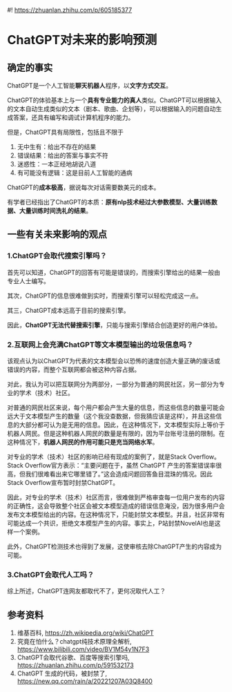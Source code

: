 #! https://zhuanlan.zhihu.com/p/605185377
# ChatGPT对未来的影响预测

## 确定的事实

ChatGPT是一个人工智能**聊天机器人**程序，以**文字方式交互**。

ChatGPT的体验基本上与一个**具有专业能力的真人**类似。ChatGPT可以根据输入的文本自动生成类似的文本（剧本、歌曲、企划等），可以根据输入的问题自动生成答案，还具有编写和调试计算机程序的能力。

但是，ChatGPT具有局限性，包括且不限于
1. 无中生有：给出不存在的结果
2. 错误结果：给出的答案与事实不符
3. 迷惑性：一本正经地胡说八道
4. 有可能没有逻辑：这是目前人工智能的通病

ChatGPT的**成本极高**，据说每次对话需要数美元的成本。

有学者已经指出了ChatGPT的本质：**原有nlp技术经过大参数模型、大量训练数据、大量训练时间洗礼的结果**。

## 一些有关未来影响的观点

### 1.ChatGPT会取代搜索引擎吗？

首先可以知道，ChatGPT的回答有可能是错误的，而搜索引擎给出的结果一般由专业人士编写。

其次，ChatGPT的信息很难做到实时，而搜索引擎可以轻松完成这一点。

其三，ChatGPT成本远高于目前的搜索引擎。

因此，**ChatGPT无法代替搜索引擎**，只能与搜索引擎结合创造更好的用户体验。


### 2.互联网上会充满ChatGPT等文本模型输出的垃圾信息吗？

该观点认为以ChatGPT为代表的文本模型会以恐怖的速度创造大量正确的废话或错误的内容，而整个互联网都会被这种内容占据。

对此，我认为可以把互联网分为两部分，一部分为普通的网民社区，另一部分为专业的学术（技术）社区。

对普通的网民社区来说，每个用户都会产生大量的信息，而这些信息的数量可能会远大于文本模型产生的数量（这个我没查数据，但我猜应该是这样），并且这些信息的大部分都可认为是无用的信息。因此，在这种情况下，文本模型实际上等价于机器人网民。但是这种机器人网民的数量是有限的，因为平台账号注册的限制。在这种情况下，**机器人网民的作用可能只是充当网络水军**。

对专业的学术（技术）社区的影响已经有现成的案例了，就是Stack Overflow。Stack Overflow官方表示：“主要问题在于，虽然 ChatGPT 产生的答案错误率很高，但我们很难看出来它哪里错了。”这会造成问题回答鱼目混珠的情况。因此Stack Overflow宣布暂时封禁ChatGPT。

因此，对专业的学术（技术）社区而言，很难做到严格审查每一位用户发布的内容的正确性，这会导致整个社区会被文本模型造成的错误信息淹没，因为很多用户会发布文本模型给出的内容。在这种情况下，只能封禁文本模型。并且，社区非常有可能达成一个共识，拒绝文本模型产生的内容。事实上，P站封禁NovelAI也是这样一个案例。

此外，ChatGPT检测技术也得到了发展，这使审核去除ChatGPT产生的内容成为可能。


### 3.ChatGPT会取代人工吗？

综上所述，ChatGPT连网友都取代不了，更何况取代人工？





## 参考资料
1. 维基百科, https://zh.wikipedia.org/wiki/ChatGPT
2. 究竟在怕什么？chatgpt纯技术原理全解析, https://www.bilibili.com/video/BV1M54y1N7F3
3. ChatGPT会取代谷歌、百度等搜索引擎吗, https://zhuanlan.zhihu.com/p/591532173
4. ChatGPT 生成的代码，被封禁了, https://new.qq.com/rain/a/20221207A03Q8400